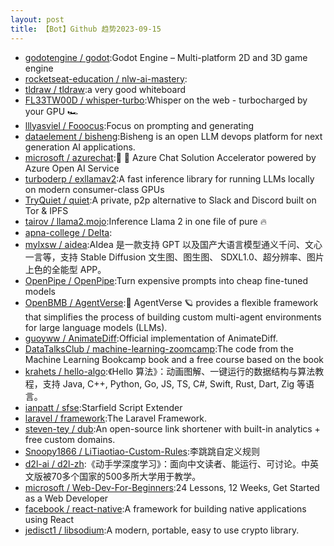 ```yaml
---
layout: post
title: 【Bot】Github 趋势2023-09-15
---
```


* [godotengine / godot](https://github.com/godotengine/godot):Godot Engine – Multi-platform 2D and 3D game engine
* [rocketseat-education / nlw-ai-mastery](https://github.com/rocketseat-education/nlw-ai-mastery):
* [tldraw / tldraw](https://github.com/tldraw/tldraw):a very good whiteboard
* [FL33TW00D / whisper-turbo](https://github.com/FL33TW00D/whisper-turbo):Whisper on the web - turbocharged by your GPU 🏎️
* [lllyasviel / Fooocus](https://github.com/lllyasviel/Fooocus):Focus on prompting and generating
* [dataelement / bisheng](https://github.com/dataelement/bisheng):Bisheng is an open LLM devops platform for next generation AI applications.
* [microsoft / azurechat](https://github.com/microsoft/azurechat):🤖 💼 Azure Chat Solution Accelerator powered by Azure Open AI Service
* [turboderp / exllamav2](https://github.com/turboderp/exllamav2):A fast inference library for running LLMs locally on modern consumer-class GPUs
* [TryQuiet / quiet](https://github.com/TryQuiet/quiet):A private, p2p alternative to Slack and Discord built on Tor & IPFS
* [tairov / llama2.mojo](https://github.com/tairov/llama2.mojo):Inference Llama 2 in one file of pure 🔥
* [apna-college / Delta](https://github.com/apna-college/Delta):
* [mylxsw / aidea](https://github.com/mylxsw/aidea):AIdea 是一款支持 GPT 以及国产大语言模型通义千问、文心一言等，支持 Stable Diffusion 文生图、图生图、 SDXL1.0、超分辨率、图片上色的全能型 APP。
* [OpenPipe / OpenPipe](https://github.com/OpenPipe/OpenPipe):Turn expensive prompts into cheap fine-tuned models
* [OpenBMB / AgentVerse](https://github.com/OpenBMB/AgentVerse):🤖 AgentVerse 🪐 provides a flexible framework that simplifies the process of building custom multi-agent environments for large language models (LLMs).
* [guoyww / AnimateDiff](https://github.com/guoyww/AnimateDiff):Official implementation of AnimateDiff.
* [DataTalksClub / machine-learning-zoomcamp](https://github.com/DataTalksClub/machine-learning-zoomcamp):The code from the Machine Learning Bookcamp book and a free course based on the book
* [krahets / hello-algo](https://github.com/krahets/hello-algo):《Hello 算法》：动画图解、一键运行的数据结构与算法教程，支持 Java, C++, Python, Go, JS, TS, C#, Swift, Rust, Dart, Zig 等语言。
* [ianpatt / sfse](https://github.com/ianpatt/sfse):Starfield Script Extender
* [laravel / framework](https://github.com/laravel/framework):The Laravel Framework.
* [steven-tey / dub](https://github.com/steven-tey/dub):An open-source link shortener with built-in analytics + free custom domains.
* [Snoopy1866 / LiTiaotiao-Custom-Rules](https://github.com/Snoopy1866/LiTiaotiao-Custom-Rules):李跳跳自定义规则
* [d2l-ai / d2l-zh](https://github.com/d2l-ai/d2l-zh):《动手学深度学习》：面向中文读者、能运行、可讨论。中英文版被70多个国家的500多所大学用于教学。
* [microsoft / Web-Dev-For-Beginners](https://github.com/microsoft/Web-Dev-For-Beginners):24 Lessons, 12 Weeks, Get Started as a Web Developer
* [facebook / react-native](https://github.com/facebook/react-native):A framework for building native applications using React
* [jedisct1 / libsodium](https://github.com/jedisct1/libsodium):A modern, portable, easy to use crypto library.
